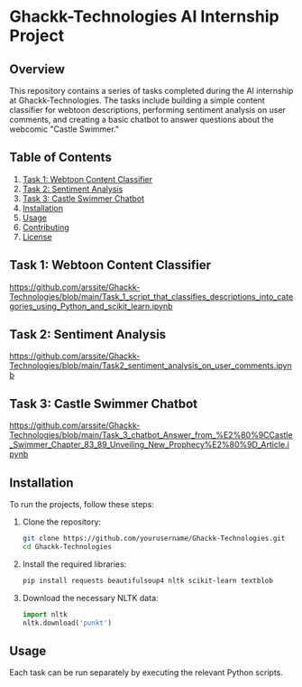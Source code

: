 # Ghackk-Technologies AI Internship Project

## Overview

This repository contains a series of tasks completed during the AI internship at Ghackk-Technologies. The tasks include building a simple content classifier for webtoon descriptions, performing sentiment analysis on user comments, and creating a basic chatbot to answer questions about the webcomic "Castle Swimmer."

## Table of Contents

1. [Task 1: Webtoon Content Classifier](https://github.com/arssite/Ghackk-Technologies/blob/main/Task_1_script_that_classifies_descriptions_into_categories_using_Python_and_scikit_learn.ipynb)
2. [Task 2: Sentiment Analysis](https://github.com/arssite/Ghackk-Technologies/blob/main/Task2_sentiment_analysis_on_user_comments.ipynb)
3. [Task 3: Castle Swimmer Chatbot](https://github.com/arssite/Ghackk-Technologies/blob/main/Task_3_chatbot_Answer_from_%E2%80%9CCastle_Swimmer_Chapter_83_89_Unveiling_New_Prophecy%E2%80%9D_Article.ipynb)
4. [Installation](#installation)
5. [Usage](#usage)
6. [Contributing](#contributing)
7. [License](#license)

## Task 1: Webtoon Content Classifier
https://github.com/arssite/Ghackk-Technologies/blob/main/Task_1_script_that_classifies_descriptions_into_categories_using_Python_and_scikit_learn.ipynb





## Task 2: Sentiment Analysis
https://github.com/arssite/Ghackk-Technologies/blob/main/Task2_sentiment_analysis_on_user_comments.ipynb


## Task 3: Castle Swimmer Chatbot
https://github.com/arssite/Ghackk-Technologies/blob/main/Task_3_chatbot_Answer_from_%E2%80%9CCastle_Swimmer_Chapter_83_89_Unveiling_New_Prophecy%E2%80%9D_Article.ipynb


## Installation

To run the projects, follow these steps:

1. Clone the repository:
   ```bash
   git clone https://github.com/yourusername/Ghackk-Technologies.git
   cd Ghackk-Technologies
   ```

2. Install the required libraries:
   ```bash
   pip install requests beautifulsoup4 nltk scikit-learn textblob
   ```

3. Download the necessary NLTK data:
   ```python
   import nltk
   nltk.download('punkt')
   ```

## Usage

Each task can be run separately by executing the relevant Python scripts.

